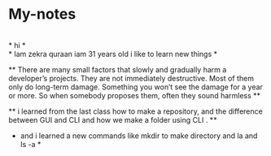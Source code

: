# My-notes
<br>
* hi *

<br>
* Iam zekra quraan iam 31 years old i like to learn new things * <br>

** There are many small factors that slowly and gradually harm a developer’s projects. They are not immediately destructive. Most of them only do long-term damage. Something you won’t see the damage for a year or more. So when somebody proposes them, often they sound harmless ** 
<br>


** i learned from the last class how to make a repository, and the difference between GUI and CLI and how we make a folder using CLI . **








* and i learned a new commands like mkdir to make directory and la and ls -a *



